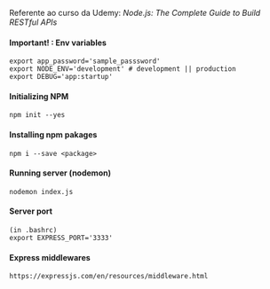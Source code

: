 Referente ao curso da Udemy: _Node.js: The Complete Guide to Build RESTful APIs_

#### Important! : Env variables

    export app_password='sample_passsword'
    export NODE_ENV='development' # development || production
    export DEBUG='app:startup'

#### Initializing NPM

    npm init --yes

#### Installing npm pakages

    npm i --save <package>

#### Running server (nodemon)

    nodemon index.js

#### Server port

    (in .bashrc)
    export EXPRESS_PORT='3333'

#### Express middlewares

    https://expressjs.com/en/resources/middleware.html
